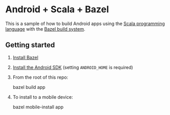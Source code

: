 # Android + Scala + Bazel

This is a sample of how to build Android apps using the [Scala programming language](https://www.scala-lang.org/) with the [Bazel build system](https://bazel.build/).

## Getting started

1. [Install Bazel](https://docs.bazel.build/versions/master/install.html)
2. [Install the Android SDK](https://developer.android.com/studio/index.html) (setting `ANDROID_HOME` is required)
3. From the root of this repo:

    bazel build app

4. To install to a mobile device:

    bazel mobile-install app
